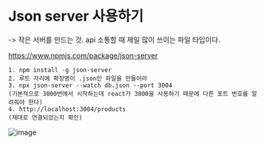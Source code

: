 # Json server 사용하기
-> 작은 서버를 만드는 것. api 소통할 때 제일 많이 쓰이는 파일 타입이다.

https://www.npmjs.com/package/json-server
```
1. npm install -g json-server
2. 루트 자리에 확장명이 .json인 파일을 만들어라
3. npx json-server --watch db.json --port 3004
(기본적으로 3000번에서 시작하는데 react가 3000을 사용하기 때문에 다른 포트 번호를 알려줘야 한다)
4. http://localhost:3004/products
(제대로 연결되었는지 확인)
```
![image](https://github.com/aeiouzz/react/assets/145514483/3f1964fd-1057-4eb1-b6ac-d79556f4b897)

